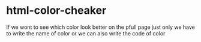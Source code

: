 # html-color-cheaker
If we wont to see which color look  better on the pfull page just only we have to write the name of color or we can also write the code of color
